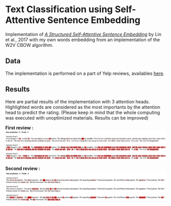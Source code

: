 # Text Classification using Self-Attentive Sentence Embedding

Implementation of [_A Structured Self-Attentive Sentence Embedding_](https://arxiv.org/pdf/1703.03130.pdf) by Lin et al., 2017 with my own words embedding from an implementation of the W2V CBOW algorithm.

## Data

The implementation is performed on a part of Yelp reviews, availables [here](https://www.yelp.com/dataset/download).

## Results

Here are partial results of the implementation with 3 attention heads. Highlighted words are considered as the most importants by the attention head to predict the rating. (Please keep in mind that the whole computing was executed with unoptimized materials. Results can be improved)

**First review :**
![](pictures/SelfAttentionH3_5.png)

**Second review :**
![](pictures/SelfAttentionH3_3.png)
